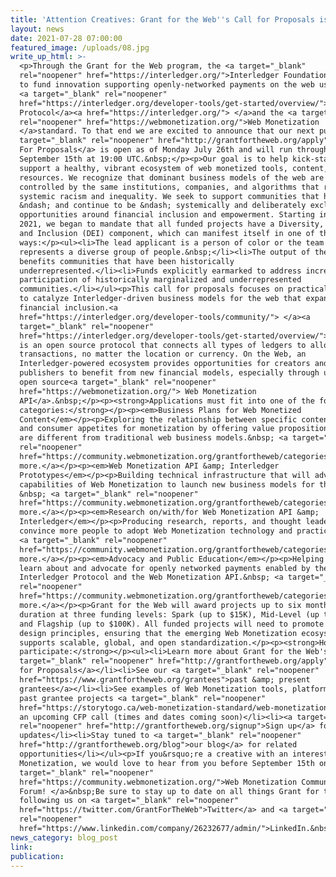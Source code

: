```yaml
---
title: 'Attention Creatives: Grant for the Web''s Call for Proposals is Now Open'
layout: news
date: 2021-07-28 07:00:00
featured_image: /uploads/08.jpg
write_up_html: >-
  <p>Through the Grant for the Web program, the <a target="_blank"
  rel="noopener" href="https://interledger.org/">Interledger Foundation</a> aims
  to fund innovation supporting openly-networked payments on the web using the
  <a target="_blank" rel="noopener"
  href="https://interledger.org/developer-tools/get-started/overview/">Interledger
  Protocol</a><a href="https://interledger.org/"> </a>and the <a target="_blank"
  rel="noopener" href="https://webmonetization.org/">Web Monetization
  </a>standard. To that end we are excited to announce that our next public<a
  target="_blank" rel="noopener" href="http://grantfortheweb.org/apply"> Call
  For Proposals</a> is open as of Monday July 26th and will run through
  September 15th at 19:00 UTC.&nbsp;</p><p>Our goal is to help kick-start and
  support a healthy, vibrant ecosystem of web monetized tools, content, and
  resources. We recognize that dominant business models of the web are
  controlled by the same institutions, companies, and algorithms that reinforce
  systemic racism and inequality. We seek to support communities that have
  &ndash; and continue to be &ndash; systemically and deliberately excluded from
  opportunities around financial inclusion and empowerment. Starting in&nbsp;
  2021, we began to mandate that all funded projects have a Diversity, Equity
  and Inclusion (DEI) component, which can manifest itself in one of three&nbsp;
  ways:</p><ul><li>The lead applicant is a person of color or the team
  represents a diverse group of people.&nbsp;</li><li>The output of the team
  benefits communities that have been historically
  underrepresented.</li><li>Funds explicitly earmarked to address increasing
  participation of historically marginalized and underrepresented
  communities.</li></ul><p>This call for proposals focuses on practical activity
  to catalyze Interledger-driven business models for the web that expand
  financial inclusion.<a
  href="https://interledger.org/developer-tools/community/"> </a><a
  target="_blank" rel="noopener"
  href="https://interledger.org/developer-tools/get-started/overview/">Interledger</a>
  is an open source protocol that connects all types of ledgers to allow simple
  transactions, no matter the location or currency. On the Web, an
  Interledger-powered ecosystem provides opportunities for creators and
  publishers to benefit from new financial models, especially through using the
  open source<a target="_blank" rel="noopener"
  href="https://webmonetization.org/"> Web Monetization
  API</a>.&nbsp;</p><p><strong>Applications must fit into one of the following
  categories:</strong></p><p><em>Business Plans for Web Monetized
  Content</em></p><p>Exploring the relationship between specific content types
  and consumer appetites for monetization by offering value propositions that
  are different from traditional web business models.&nbsp; <a target="_blank"
  rel="noopener"
  href="https://community.webmonetization.org/grantfortheweb/categories-for-the-july-2021-cfp-39fe">Read
  more.</a></p><p><em>Web Monetization API &amp; Interledger
  Prototypes</em></p><p>Building technical infrastructure that will advance the
  capabilities of Web Monetization to launch new business models for the web.
  &nbsp; <a target="_blank" rel="noopener"
  href="https://community.webmonetization.org/grantfortheweb/categories-for-the-july-2021-cfp-39fe">Read
  more.</a></p><p><em>Research on/with/for Web Monetization API &amp;
  Interledger</em></p><p>Producing research, reports, and thought leadership to
  convince more people to adopt Web Monetization technology and practices.&nbsp;
  <a target="_blank" rel="noopener"
  href="https://community.webmonetization.org/grantfortheweb/categories-for-the-july-2021-cfp-39fe">Read
  more.</a></p><p><em>Advocacy and Public Education</em></p><p>Helping others
  learn about and advocate for openly networked payments enabled by the
  Interledger Protocol and the Web Monetization API.&nbsp; <a target="_blank"
  rel="noopener"
  href="https://community.webmonetization.org/grantfortheweb/categories-for-the-july-2021-cfp-39fe">Read
  more.</a></p><p>Grant for the Web will award projects up to six months in
  duration at three funding levels: Spark (up to $15K), Mid-Level (up to $50K),
  and Flagship (up to $100K). All funded projects will need to promote good web
  design principles, ensuring that the emerging Web Monetization ecosystem
  supports scalable, global, and open standardization.</p><p><strong>How to
  participate:</strong></p><ul><li>Learn more about Grant for the Web's public<a
  target="_blank" rel="noopener" href="http://grantfortheweb.org/apply"> Call
  for Proposals</a></li><li>See our <a target="_blank" rel="noopener"
  href="https://www.grantfortheweb.org/grantees">past &amp; present
  grantees</a></li><li>See examples of Web Monetization tools, platforms and
  past grantee projects <a target="_blank" rel="noopener"
  href="https://storytogo.ca/web-monetization-standard/web-monetization-resource-library/">here</a></li><li>Join
  an upcoming CFP call (times and dates coming soon)</li><li><a target="_blank"
  rel="noopener" href="http://grantfortheweb.org/signup">Sign up</a> for email
  updates</li><li>Stay tuned to <a target="_blank" rel="noopener"
  href="http://grantfortheweb.org/blog">our blog</a> for related
  opportunities</li></ul><p>If you&rsquo;re a creative with an interest in Web
  Monetization, we would love to hear from you before September 15th on our <a
  target="_blank" rel="noopener"
  href="https://community.webmonetization.org/">Web Monetization Community
  Forum! </a>&nbsp;Be sure to stay up to date on all things Grant for the Web by
  following us on <a target="_blank" rel="noopener"
  href="https://twitter.com/GrantForTheWeb">Twitter</a> and <a target="_blank"
  rel="noopener"
  href="https://www.linkedin.com/company/26232677/admin/">LinkedIn.&nbsp;</a></p>
news_category: blog_post
link:
publication:
---
```


